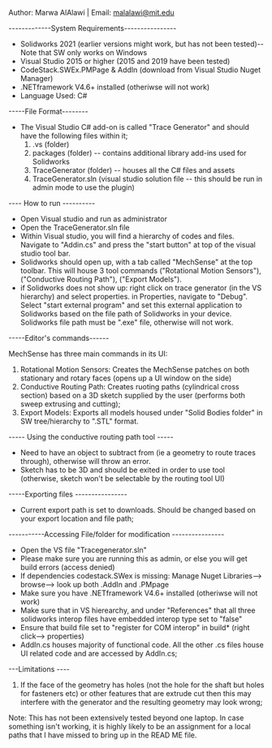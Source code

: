 Author: Marwa AlAlawi  | Email: malalawi@mit.edu 


-------------System Requirements----------------


- Solidworks 2021 (earlier versions might work, but has not been tested)-- Note that SW only works on Windows
- Visual Studio 2015 or higher (2015 and 2019 have been tested)
- CodeStack.SWEx.PMPage & AddIn (download from Visual Studio Nuget Manager)
- .NETframework V4.6+ installed (otheriwse will not work) 
- Language Used: C#



-----File Format--------

- The Visual Studio C# add-on is called "Trace Generator" and should have the following files within it; 
	1) .vs (folder) 
	2) packages (folder) -- contains additional library add-ins used for Solidworks
	3) TraceGenerator (folder) -- houses all the C# files and assets 
	4)  TraceGenerator.sln (visual studio solution file -- this should be run in admin mode to use the plugin)



---- How to run ----------

- Open Visual studio and run as administrator 
- Open the TraceGenerator.sln file 
- Within Visual studio, you will find a hierarchy of codes and files. Navigate to "Addin.cs" and press the "start button" at top 
of the visual studio tool bar. 
- Solidworks should open up, with a tab called "MechSense" at the top toolbar. This will house 3 tool commands ("Rotational Motion Sensors"), ("Conductive Routing Path"), ("Export Models"). 
- if Solidworks does not show up: right click on trace generator (in the VS hierarchy) and select properties. in Properties, navigate to "Debug". Select "start external program" and set this external application to Solidworks based on the file path of Solidworks in your device. Solidworks file path must be ".exe" file, otherwise will not work.


-----Editor's commands------

MechSense has three main commands in its UI: 

1) Rotational Motion Sensors: Creates the MechSense patches on both stationary and rotary faces (opens up a UI window on the side)
2) Conductive Routing Path: Creates ruoting paths (cylindrical cross section) based on a 3D sketch supplied by the user (performs both sweep extrusing and cutting); 
3) Export Models: Exports all models housed under "Solid Bodies folder" in SW tree/hierarchy to ".STL" format.



----- Using the conductive routing path tool ----- 

- Need to have an object to subtract from (ie a geometry to route traces through), otherwise will throw an error.
- Sketch has to be 3D and should be exited in order to use tool (otherwise, sketch won't be selectable by the routing tool UI)


-----Exporting files ----------------

- Current export path is set to downloads. Should be changed based on your export location and file path; 


-----------Accessing File/folder for modification ----------------

- Open the VS file "Tracegenerator.sln"
- Please make sure you are running this as admin, or else you will get build errors (access denied)
- If dependencies codestack.SWex is missing: Manage Nuget Libraries--> browse--> look up both .AddIn and .PMpage
- Make sure you have .NETframework V4.6+ installed (otheriwse will not work) 
- Make sure that in VS hierearchy, and under "References" that all three solidworks interop files have embedded interop type set to "false"
- Ensure that build file set to "register for COM interop" in build* (right click--> properties)
- AddIn.cs houses majority of functional code. All the other .cs files house UI related code and are accessed by AddIn.cs;

---Limitations ---- 

1) If the face of the geometry has holes (not the hole for the shaft but holes for fasteners etc) or other features that are extrude cut then this may interfere with the generator and the resulting geometry may look wrong; 


Note: This has not been extensively tested beyond one laptop. In case something isn't working, it is highly likely to be an assignment for a local paths that I have missed to bring up in the READ ME file. 

